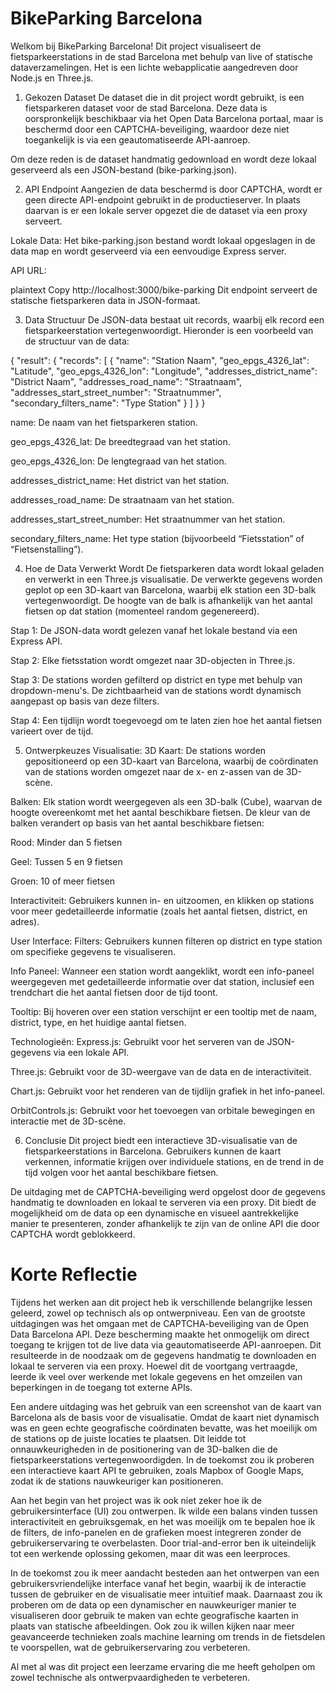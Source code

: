 # BikeParking Barcelona
Welkom bij BikeParking Barcelona! Dit project visualiseert de fietsparkeerstations in de stad Barcelona met behulp van live of statische dataverzamelingen. Het is een lichte webapplicatie aangedreven door Node.js en Three.js.

1. Gekozen Dataset
De dataset die in dit project wordt gebruikt, is een fietsparkeren dataset voor de stad Barcelona. Deze data is oorspronkelijk beschikbaar via het Open Data Barcelona portaal, maar is beschermd door een CAPTCHA-beveiliging, waardoor deze niet toegankelijk is via een geautomatiseerde API-aanroep.

Om deze reden is de dataset handmatig gedownload en wordt deze lokaal geserveerd als een JSON-bestand (bike-parking.json).

2. API Endpoint
Aangezien de data beschermd is door CAPTCHA, wordt er geen directe API-endpoint gebruikt in de productieserver. In plaats daarvan is er een lokale server opgezet die de dataset via een proxy serveert.

Lokale Data: Het bike-parking.json bestand wordt lokaal opgeslagen in de data map en wordt geserveerd via een eenvoudige Express server.

API URL:

plaintext
Copy
http://localhost:3000/bike-parking
Dit endpoint serveert de statische fietsparkeren data in JSON-formaat.

3. Data Structuur
De JSON-data bestaat uit records, waarbij elk record een fietsparkeerstation vertegenwoordigt. Hieronder is een voorbeeld van de structuur van de data:

{
  "result": {
    "records": [
      {
        "name": "Station Naam",
        "geo_epgs_4326_lat": "Latitude",
        "geo_epgs_4326_lon": "Longitude",
        "addresses_district_name": "District Naam",
        "addresses_road_name": "Straatnaam",
        "addresses_start_street_number": "Straatnummer",
        "secondary_filters_name": "Type Station"
      }
    ]
  }
}

name: De naam van het fietsparkeren station.

geo_epgs_4326_lat: De breedtegraad van het station.

geo_epgs_4326_lon: De lengtegraad van het station.

addresses_district_name: Het district van het station.

addresses_road_name: De straatnaam van het station.

addresses_start_street_number: Het straatnummer van het station.

secondary_filters_name: Het type station (bijvoorbeeld “Fietsstation” of “Fietsenstalling”).

4. Hoe de Data Verwerkt Wordt
De fietsparkeren data wordt lokaal geladen en verwerkt in een Three.js visualisatie. De verwerkte gegevens worden geplot op een 3D-kaart van Barcelona, waarbij elk station een 3D-balk vertegenwoordigt. De hoogte van de balk is afhankelijk van het aantal fietsen op dat station (momenteel random gegenereerd).

Stap 1: De JSON-data wordt gelezen vanaf het lokale bestand via een Express API.

Stap 2: Elke fietsstation wordt omgezet naar 3D-objecten in Three.js.

Stap 3: De stations worden gefilterd op district en type met behulp van dropdown-menu's. De zichtbaarheid van de stations wordt dynamisch aangepast op basis van deze filters.

Stap 4: Een tijdlijn wordt toegevoegd om te laten zien hoe het aantal fietsen varieert over de tijd.

5. Ontwerpkeuzes
Visualisatie:
3D Kaart: De stations worden gepositioneerd op een 3D-kaart van Barcelona, waarbij de coördinaten van de stations worden omgezet naar de x- en z-assen van de 3D-scène.

Balken: Elk station wordt weergegeven als een 3D-balk (Cube), waarvan de hoogte overeenkomt met het aantal beschikbare fietsen. De kleur van de balken verandert op basis van het aantal beschikbare fietsen:

Rood: Minder dan 5 fietsen

Geel: Tussen 5 en 9 fietsen

Groen: 10 of meer fietsen

Interactiviteit: Gebruikers kunnen in- en uitzoomen, en klikken op stations voor meer gedetailleerde informatie (zoals het aantal fietsen, district, en adres).

User Interface:
Filters: Gebruikers kunnen filteren op district en type station om specifieke gegevens te visualiseren.

Info Paneel: Wanneer een station wordt aangeklikt, wordt een info-paneel weergegeven met gedetailleerde informatie over dat station, inclusief een trendchart die het aantal fietsen door de tijd toont.

Tooltip: Bij hoveren over een station verschijnt er een tooltip met de naam, district, type, en het huidige aantal fietsen.

Technologieën:
Express.js: Gebruikt voor het serveren van de JSON-gegevens via een lokale API.

Three.js: Gebruikt voor de 3D-weergave van de data en de interactiviteit.

Chart.js: Gebruikt voor het renderen van de tijdlijn grafiek in het info-paneel.

OrbitControls.js: Gebruikt voor het toevoegen van orbitale bewegingen en interactie met de 3D-scène.

6. Conclusie
Dit project biedt een interactieve 3D-visualisatie van de fietsparkeerstations in Barcelona. Gebruikers kunnen de kaart verkennen, informatie krijgen over individuele stations, en de trend in de tijd volgen voor het aantal beschikbare fietsen.

De uitdaging met de CAPTCHA-beveiliging werd opgelost door de gegevens handmatig te downloaden en lokaal te serveren via een proxy. Dit biedt de mogelijkheid om de data op een dynamische en visueel aantrekkelijke manier te presenteren, zonder afhankelijk te zijn van de online API die door CAPTCHA wordt geblokkeerd.


# Korte Reflectie

Tijdens het werken aan dit project heb ik verschillende belangrijke lessen geleerd, zowel op technisch als op ontwerpniveau. Een van de grootste uitdagingen was het omgaan met de CAPTCHA-beveiliging van de Open Data Barcelona API. Deze bescherming maakte het onmogelijk om direct toegang te krijgen tot de live data via geautomatiseerde API-aanroepen. Dit resulteerde in de noodzaak om de gegevens handmatig te downloaden en lokaal te serveren via een proxy. Hoewel dit de voortgang vertraagde, leerde ik veel over werkende met lokale gegevens en het omzeilen van beperkingen in de toegang tot externe APIs.

Een andere uitdaging was het gebruik van een screenshot van de kaart van Barcelona als de basis voor de visualisatie. Omdat de kaart niet dynamisch was en geen echte geografische coördinaten bevatte, was het moeilijk om de stations op de juiste locaties te plaatsen. Dit leidde tot onnauwkeurigheden in de positionering van de 3D-balken die de fietsparkeerstations vertegenwoordigden. In de toekomst zou ik proberen een interactieve kaart API te gebruiken, zoals Mapbox of Google Maps, zodat ik de stations nauwkeuriger kan positioneren.

Aan het begin van het project was ik ook niet zeker hoe ik de gebruikersinterface (UI) zou ontwerpen. Ik wilde een balans vinden tussen interactiviteit en gebruiksgemak, en het was moeilijk om te bepalen hoe ik de filters, de info-panelen en de grafieken moest integreren zonder de gebruikerservaring te overbelasten. Door trial-and-error ben ik uiteindelijk tot een werkende oplossing gekomen, maar dit was een leerproces.

In de toekomst zou ik meer aandacht besteden aan het ontwerpen van een gebruikersvriendelijke interface vanaf het begin, waarbij ik de interactie tussen de gebruiker en de visualisatie meer intuïtief maak. Daarnaast zou ik proberen om de data op een dynamischer en nauwkeuriger manier te visualiseren door gebruik te maken van echte geografische kaarten in plaats van statische afbeeldingen. Ook zou ik willen kijken naar meer geavanceerde technieken zoals machine learning om trends in de fietsdelen te voorspellen, wat de gebruikerservaring zou verbeteren.

Al met al was dit project een leerzame ervaring die me heeft geholpen om zowel technische als ontwerpvaardigheden te verbeteren.